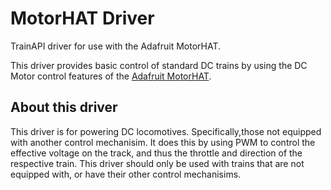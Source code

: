 # MotorHAT Driver

TrainAPI driver for use with the Adafruit MotorHAT.

This driver provides basic control of standard DC trains by using the DC Motor control features of the [Adafruit MotorHAT](https://www.adafruit.com/product/2348).

## About this driver

This driver is for powering DC locomotives. Specifically,those not equipped with another control mechanisim. It does this by using PWM to control the effective voltage on the track, and thus the throttle and direction of the respective train. This driver should only be used with trains that are not equipped with, or have their other control mechanisims.